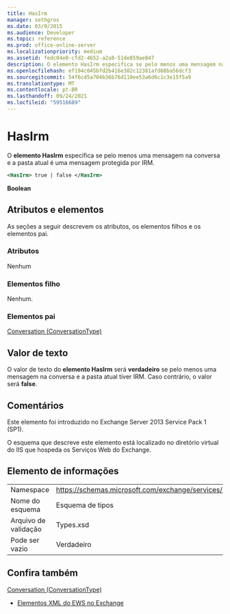 ```yaml
---
title: HasIrm
manager: sethgros
ms.date: 03/9/2015
ms.audience: Developer
ms.topic: reference
ms.prod: office-online-server
ms.localizationpriority: medium
ms.assetid: fedc04e0-cfd2-4652-a2a8-51de859ae847
description: O elemento HasIrm especifica se pelo menos uma mensagem na conversa e a pasta atual é uma mensagem protegida por IRM.
ms.openlocfilehash: ef194c045bfd2b416e382c12381afd68ba56dcf3
ms.sourcegitcommit: 54f6cd5a704b36b76d110ee53a6d6c1c3e15f5a9
ms.translationtype: MT
ms.contentlocale: pt-BR
ms.lasthandoff: 09/24/2021
ms.locfileid: "59516689"
---
```

# <a name="hasirm"></a>HasIrm

O **elemento HasIrm** especifica se pelo menos uma mensagem na conversa e a pasta atual é uma mensagem protegida por IRM. 
  
```XML
<HasIrm> true | false </HasIrm>
```

 **Boolean**
## <a name="attributes-and-elements"></a>Atributos e elementos

As seções a seguir descrevem os atributos, os elementos filhos e os elementos pai.
  
### <a name="attributes"></a>Atributos

Nenhum
  
### <a name="child-elements"></a>Elementos filho

Nenhum.
  
### <a name="parent-elements"></a>Elementos pai

[Conversation (ConversationType)](conversation-conversationtype.md)
  
## <a name="text-value"></a>Valor de texto

O valor de texto do **elemento HasIrm** será **verdadeiro** se pelo menos uma mensagem na conversa e a pasta atual tiver IRM. Caso contrário, o valor será **false**.
  
## <a name="remarks"></a>Comentários

Este elemento foi introduzido no Exchange Server 2013 Service Pack 1 (SP1).
  
O esquema que descreve este elemento está localizado no diretório virtual do IIS que hospeda os Serviços Web do Exchange.
  
## <a name="element-information"></a>Elemento de informações

|||
|:-----|:-----|
|Namespace  <br/> |https://schemas.microsoft.com/exchange/services/2006/types  <br/> |
|Nome do esquema  <br/> |Esquema de tipos  <br/> |
|Arquivo de validação  <br/> |Types.xsd  <br/> |
|Pode ser vazio  <br/> |Verdadeiro  <br/> |
   
## <a name="see-also"></a>Confira também



[Conversation (ConversationType)](conversation-conversationtype.md)


- [Elementos XML do EWS no Exchange](ews-xml-elements-in-exchange.md)

